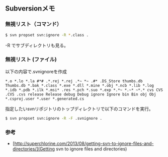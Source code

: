 ## Subversionメモ

### 無視リスト（コマンド）
```bash
$ svn propset svn:ignore -R *.class .
```

-R でサブディレクトリも見る。

### 無視リスト (ファイル)
以下の内容で.svnignoreを作成

```
*.o *.lo *.la #*# .*.rej *.rej .*~ *~ .#* .DS_Store thumbs.db Thumbs.db *.bak *.class *.exe *.dll *.mine *.obj *.ncb *.lib *.log *.idb *.pdb *.ilk *.msi* .res *.pch *.suo *.exp *.*~ *.~* ~*.* cvs CVS .CVS .cvs release Release debug Debug ignore Ignore bin Bin obj Obj *.csproj.user *.user *.generated.cs
```

指定したいsvnリポジトリのトップディレクトリで以下のコマンドを実行。

```bash
$ svn propset svn:ignore -R -F .svnignore .
```

### 参考
* [http://superchlorine.com/2013/08/getting-svn-to-ignore-files-and-directories/](Getting svn to ignore files and directories)
